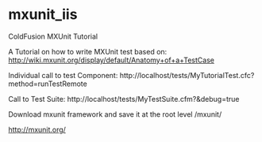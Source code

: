mxunit_iis
==========

ColdFusion MXUnit Tutorial

A Tutorial on how to write MXUnit test based on:
http://wiki.mxunit.org/display/default/Anatomy+of+a+TestCase

Individual call to test Component:
http://localhost/tests/MyTutorialTest.cfc?method=runTestRemote

Call to Test Suite:
http://localhost/tests/MyTestSuite.cfm?&debug=true

Download mxunit framework and save it at the root level
/mxunit/

http://mxunit.org/
